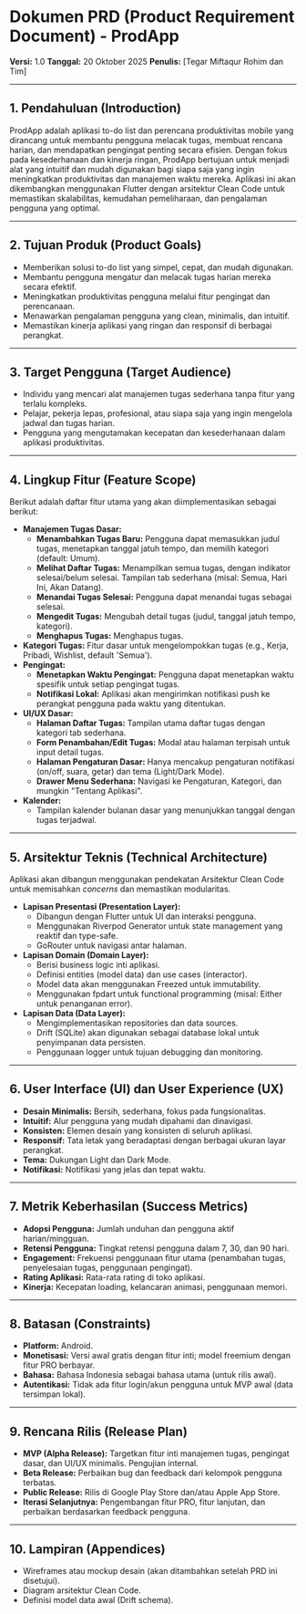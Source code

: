 # Dokumen PRD (Product Requirement Document) - ProdApp

**Versi:** 1.0
**Tanggal:** 20 Oktober 2025
**Penulis:** [Tegar Miftaqur Rohim dan Tim]

---

## 1. Pendahuluan (Introduction)

ProdApp adalah aplikasi to-do list dan perencana produktivitas mobile yang dirancang untuk membantu pengguna melacak tugas, membuat rencana harian, dan mendapatkan pengingat penting secara efisien. Dengan fokus pada kesederhanaan dan kinerja ringan, ProdApp bertujuan untuk menjadi alat yang intuitif dan mudah digunakan bagi siapa saja yang ingin meningkatkan produktivitas dan manajemen waktu mereka. Aplikasi ini akan dikembangkan menggunakan Flutter dengan arsitektur Clean Code untuk memastikan skalabilitas, kemudahan pemeliharaan, dan pengalaman pengguna yang optimal.

---

## 2. Tujuan Produk (Product Goals)

*   Memberikan solusi to-do list yang simpel, cepat, dan mudah digunakan.
*   Membantu pengguna mengatur dan melacak tugas harian mereka secara efektif.
*   Meningkatkan produktivitas pengguna melalui fitur pengingat dan perencanaan.
*   Menawarkan pengalaman pengguna yang clean, minimalis, dan intuitif.
*   Memastikan kinerja aplikasi yang ringan dan responsif di berbagai perangkat.

---

## 3. Target Pengguna (Target Audience)

*   Individu yang mencari alat manajemen tugas sederhana tanpa fitur yang terlalu kompleks.
*   Pelajar, pekerja lepas, profesional, atau siapa saja yang ingin mengelola jadwal dan tugas harian.
*   Pengguna yang mengutamakan kecepatan dan kesederhanaan dalam aplikasi produktivitas.

---

## 4. Lingkup Fitur (Feature Scope)

Berikut adalah daftar fitur utama yang akan diimplementasikan sebagai berikut:

*   **Manajemen Tugas Dasar:**
    *   **Menambahkan Tugas Baru:** Pengguna dapat memasukkan judul tugas, menetapkan tanggal jatuh tempo, dan memilih kategori (default: Umum).
    *   **Melihat Daftar Tugas:** Menampilkan semua tugas, dengan indikator selesai/belum selesai. Tampilan tab sederhana (misal: Semua, Hari Ini, Akan Datang).
    *   **Menandai Tugas Selesai:** Pengguna dapat menandai tugas sebagai selesai.
    *   **Mengedit Tugas:** Mengubah detail tugas (judul, tanggal jatuh tempo, kategori).
    *   **Menghapus Tugas:** Menghapus tugas.
*   **Kategori Tugas:** Fitur dasar untuk mengelompokkan tugas (e.g., Kerja, Pribadi, Wishlist, default 'Semua').
*   **Pengingat:**
    *   **Menetapkan Waktu Pengingat:** Pengguna dapat menetapkan waktu spesifik untuk setiap pengingat tugas.
    *   **Notifikasi Lokal:** Aplikasi akan mengirimkan notifikasi push ke perangkat pengguna pada waktu yang ditentukan.
*   **UI/UX Dasar:**
    *   **Halaman Daftar Tugas:** Tampilan utama daftar tugas dengan kategori tab sederhana.
    *   **Form Penambahan/Edit Tugas:** Modal atau halaman terpisah untuk input detail tugas.
    *   **Halaman Pengaturan Dasar:** Hanya mencakup pengaturan notifikasi (on/off, suara, getar) dan tema (Light/Dark Mode).
    *   **Drawer Menu Sederhana:** Navigasi ke Pengaturan, Kategori, dan mungkin "Tentang Aplikasi".
*   **Kalender:**
    *   Tampilan kalender bulanan dasar yang menunjukkan tanggal dengan tugas terjadwal.

---

## 5. Arsitektur Teknis (Technical Architecture)

Aplikasi akan dibangun menggunakan pendekatan Arsitektur Clean Code untuk memisahkan *concerns* dan memastikan modularitas.

*   **Lapisan Presentasi (Presentation Layer):**
    *   Dibangun dengan Flutter untuk UI dan interaksi pengguna.
    *   Menggunakan Riverpod Generator untuk state management yang reaktif dan type-safe.
    *   GoRouter untuk navigasi antar halaman.
*   **Lapisan Domain (Domain Layer):**
    *   Berisi business logic inti aplikasi.
    *   Definisi entities (model data) dan use cases (interactor).
    *   Model data akan menggunakan Freezed untuk immutability.
    *   Menggunakan fpdart untuk functional programming (misal: Either untuk penanganan error).
*   **Lapisan Data (Data Layer):**
    *   Mengimplementasikan repositories dan data sources.
    *   Drift (SQLite) akan digunakan sebagai database lokal untuk penyimpanan data persisten.
    *   Penggunaan logger untuk tujuan debugging dan monitoring.

---

## 6. User Interface (UI) dan User Experience (UX)

*   **Desain Minimalis:** Bersih, sederhana, fokus pada fungsionalitas.
*   **Intuitif:** Alur pengguna yang mudah dipahami dan dinavigasi.
*   **Konsisten:** Elemen desain yang konsisten di seluruh aplikasi.
*   **Responsif:** Tata letak yang beradaptasi dengan berbagai ukuran layar perangkat.
*   **Tema:** Dukungan Light dan Dark Mode.
*   **Notifikasi:** Notifikasi yang jelas dan tepat waktu.

---

## 7. Metrik Keberhasilan (Success Metrics)

*   **Adopsi Pengguna:** Jumlah unduhan dan pengguna aktif harian/mingguan.
*   **Retensi Pengguna:** Tingkat retensi pengguna dalam 7, 30, dan 90 hari.
*   **Engagement:** Frekuensi penggunaan fitur utama (penambahan tugas, penyelesaian tugas, penggunaan pengingat).
*   **Rating Aplikasi:** Rata-rata rating di toko aplikasi.
*   **Kinerja:** Kecepatan loading, kelancaran animasi, penggunaan memori.

---

## 8. Batasan (Constraints)

*   **Platform:** Android.
*   **Monetisasi:** Versi awal gratis dengan fitur inti; model freemium dengan fitur PRO berbayar.
*   **Bahasa:** Bahasa Indonesia sebagai bahasa utama (untuk rilis awal).
*   **Autentikasi:** Tidak ada fitur login/akun pengguna untuk MVP awal (data tersimpan lokal).

---

## 9. Rencana Rilis (Release Plan)

*   **MVP (Alpha Release):** Targetkan fitur inti manajemen tugas, pengingat dasar, dan UI/UX minimalis. Pengujian internal.
*   **Beta Release:** Perbaikan bug dan feedback dari kelompok pengguna terbatas.
*   **Public Release:** Rilis di Google Play Store dan/atau Apple App Store.
*   **Iterasi Selanjutnya:** Pengembangan fitur PRO, fitur lanjutan, dan perbaikan berdasarkan feedback pengguna.

---

## 10. Lampiran (Appendices)

*   Wireframes atau mockup desain (akan ditambahkan setelah PRD ini disetujui).
*   Diagram arsitektur Clean Code.
*   Definisi model data awal (Drift schema).

